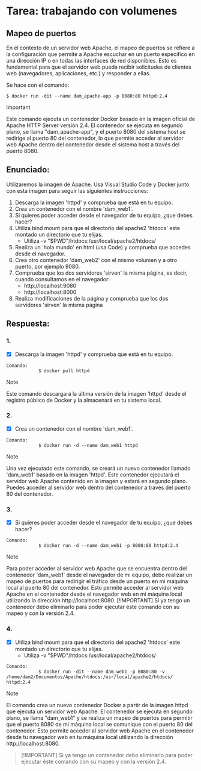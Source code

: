 # Tarea: trabajando con volumenes

## Mapeo de puertos

En el contexto de un servidor web Apache, el mapeo de puertos se refiere a la
configuración que permite a Apache escuchar en un puerto específico en una dirección IP o en todas las interfaces de red disponibles. 
Esto es fundamental para que el servidor web pueda recibir solicitudes de clientes web 
(navegadores, aplicaciones, etc.) y responder a ellas.

Se hace con el comando:
```
$ docker run -dit --name dam_apache-app -p 8080:80 httpd:2.4
```
> [!IMPORTANT]
> Este comando ejecuta un contenedor Docker basado en la imagen oficial de Apache HTTP Server versión 2.4. El contenedor se ejecuta en segundo plano, se llama "dam_apache-app", y el puerto 8080 del sistema host se redirige al puerto 80 del contenedor, lo que permite acceder al servidor web Apache dentro del contenedor desde el sistema host a través del puerto 8080.

## Enunciado:
Utilizaremos la imagen de Apache. Usa Visual Studio Code y Docker junto con esta imagen para seguir las siguientes instrucciones:

1. Descarga la imagen 'httpd' y comprueba que está en tu equipo.
2. Crea un contenedor con el nombre 'dam_web1'.
3. Si quieres poder acceder desde el navegador de tu equipo, ¿que debes hacer?
4. Utiliza bind mount para que el directorio del apache2 'htdocs' este montado un directorio que tu elijas.
    - Utiliza -v "$PWD"/htdocs:/usr/local/apache2/htdocs/
5. Realiza un 'hola mundo' en html (usa Code) y comprueba que accedes desde el navegador.
6. Crea otro contenedor 'dam_web2' con el mismo volumen y a otro puerto, por ejemplo 9080.
7. Comprueba que los dos servidores 'sirven' la misma página, es decir, cuando consultamos en el navegador:
    - http://localhost:9080 
    - http://localhost:8000
8. Realiza modificaciones de la página y comprueba que los dos servidores 'sirven' la misma página

## Respuesta:
### 1.
- [x] Descarga la imagen 'httpd' y comprueba que está en tu equipo.
```
Comando:
            $ docker pull httpd
```
> [!NOTE]
> Este comando descargará la última versión de la imagen 'httpd' desde el registro público de Docker y la almacenará en tu sistema local.

### 2.
- [x] Crea un contenedor con el nombre 'dam_web1'.
```
Comando:
            $ docker run -d --name dam_web1 httpd
```
> [!NOTE]
>Una vez ejecutado este comando, se creará un nuevo contenedor llamado 'dam_web1' basado en la imagen 'httpd'. Este contenedor ejecutará el servidor web Apache contenido en la imagen y estará en segundo plano. Puedes acceder al servidor web dentro del contenedor a través del puerto 80 del contenedor.

### 3.
- [x] Si quieres poder acceder desde el navegador de tu equipo, ¿que debes hacer?
```
Comando:
            $ docker run -d --name dam_web1 -p 8080:80 httpd:2.4
```
> [!NOTE]
>Para poder acceder al servidor web Apache que se encuentra dentro del contenedor 'dam_web1' desde el navegador de mi equipo, debo realizar un mapeo de puertos para redirigir el tráfico desde un puerto en mi máquina local al puerto 80 del contenedor. Esto permite acceder al servidor web Apache en el contenedor desde el navegador web en mi máquina local utilizando la dirección http://localhost:8080. 
> [!IMPORTANT] Si ya tengo un contenedor debo eliminarlo para poder ejecutar éste comando con su mapeo y con la versión 2.4. 

### 4.
- [x] Utiliza bind mount para que el directorio del apache2 'htdocs' este montado un directorio que tu elijas.
    - Utiliza -v "$PWD"/htdocs:/usr/local/apache2/htdocs/
```
Comando:
            $ docker run -dit --name dam_web1 -p 8080:80 -v /home/dam2/Documentos/Apache/htdocs:/usr/local/apache2/htdocs/ httpd:2.4
```
> [!NOTE]
> El comando crea un nuevo contenedor Docker a partir de la imagen httpd que ejecuta un servidor web Apache. El contenedor se ejecuta en segundo plano, se llama "dam_web1" y se realiza un mapeo de puertos para permitir que el puerto 8080 de mi máquina local se comunique con el puerto 80 del contenedor. Esto permite acceder al servidor web Apache en el contenedor desde tu navegador web en tu máquina local utilizando la dirección http://localhost:8080.

> [!IMPORTANT] Si ya tengo un contenedor debo eliminarlo para poder ejecutar éste comando con su mapeo y con la versión 2.4. 